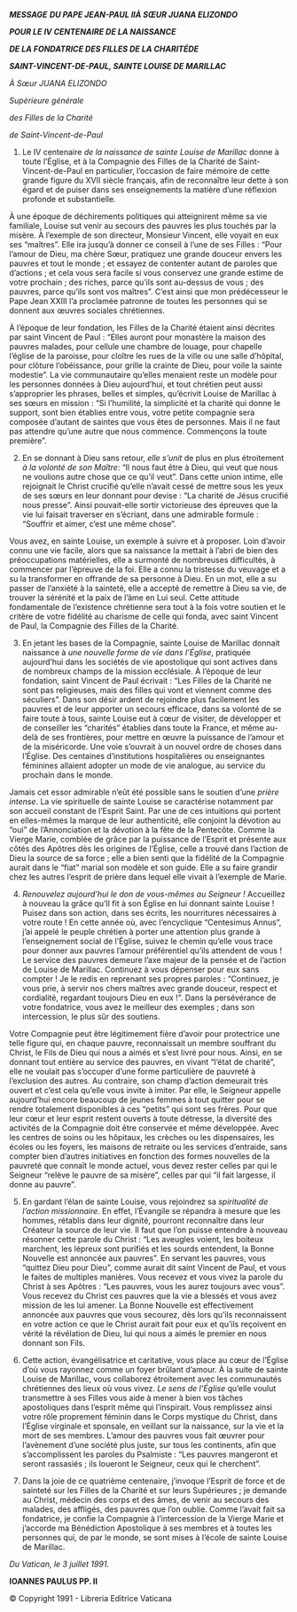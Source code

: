 ***MESSAGE*** ***DU PAPE JEAN-PAUL II******À SŒUR JUANA ELIZONDO***

***POUR LE IV CENTENAIRE DE LA NAISSANCE***

***DE LA FONDATRICE DES FILLES DE LA CHARITÉDE***

***SAINT-VINCENT-DE-PAUL, SAINTE LOUISE DE MARILLAC***

*À Sœur JUANA ELIZONDO*

*Supérieure générale*

*des Filles de la Charité*

*de Saint-Vincent-de-Paul*

1. Le IV centenaire *de la naissance de sainte Louise de Marillac* donne à toute l’Église, et à la Compagnie des Filles de la Charité de Saint-Vincent-de-Paul en particulier, l’occasion de faire mémoire de cette grande figure du XVII siècle français, afin de reconnaître leur dette à son égard et de puiser dans ses enseignements la matière d’une réflexion profonde et substantielle.

À une époque de déchirements politiques qui atteignirent même sa vie familiale, Louise sut venir au secours des pauvres les plus touchés par la misère. À l’exemple de son directeur, Monsieur Vincent, elle voyait en eux ses “maîtres”. Elle ira jusqu’à donner ce conseil à l’une de ses Filles : “Pour l’amour de Dieu, ma chère Sœur, pratiquez une grande douceur envers les pauvres et tout le monde ; et essayez de contenter autant de paroles que d’actions ; et cela vous sera facile si vous conservez une grande estime de votre prochain ; des riches, parce qu’ils sont au-dessus de vous ; des pauvres, parce qu’ils sont vos maîtres”. C’est ainsi que mon prédécesseur le Pape Jean XXIII l’a proclamée patronne de toutes les personnes qui se donnent aux œuvres sociales chrétiennes.

À l’époque de leur fondation, les Filles de la Charité étaient ainsi décrites par saint Vincent de Paul : “Elles auront pour monastère la maison des pauvres malades, pour cellule une chambre de louage, pour chapelle l’église de la paroisse, pour cloître les rues de la ville ou une salle d’hôpital, pour clôture l’obéissance, pour grille la crainte de Dieu, pour voile la sainte modestie”. La vie communautaire qu’elles menaient reste un modèle pour les personnes données à Dieu aujourd’hui, et tout chrétien peut aussi s’approprier les phrases, belles et simples, qu’écrivit Louise de Marillac à ses sœurs en mission : “Si l’humilité, la simplicité et la charité qui donne le support, sont bien établies entre vous, votre petite compagnie sera composée d’autant de saintes que vous êtes de personnes. Mais il ne faut pas attendre qu’une autre que nous commence. Commençons la toute première”.

2. En se donnant à Dieu sans retour, *elle s’unit* de plus en plus étroitement *à la volonté de son Maître*: “Il nous faut être à Dieu, qui veut que nous ne voulions autre chose que ce qu’il veut”. Dans cette union intime, elle rejoignait le Christ crucifié qu’elle n’avait cessé de mettre sous les yeux de ses sœurs en leur donnant pour devise : “La charité de Jésus crucifié nous presse”. Ainsi pouvait-elle sortir victorieuse des épreuves que la vie lui faisait traverser en s’écriant, dans une admirable formule : “Souffrir et aimer, c’est une même chose”.

Vous avez, en sainte Louise, un exemple à suivre et à proposer. Loin d’avoir connu une vie facile, alors que sa naissance la mettait à l’abri de bien des préoccupations matérielles, elle a surmonté de nombreuses difficultés, à commencer par l’épreuve de la foi. Elle a connu la tristesse du veuvage et a su la transformer en offrande de sa personne à Dieu. En un mot, elle a su passer de l’anxiété à la sainteté, elle a accepté de remettre à Dieu sa vie, de trouver la sérénité et la paix de l’âme en Lui seul. Cette attitude fondamentale de l’existence chrétienne sera tout à la fois votre soutien et le critère de votre fidélité au charisme de celle qui fonda, avec saint Vincent de Paul, la Compagnie des Filles de la Charité.

3. En jetant les bases de la Compagnie, sainte Louise de Marillac donnait naissance à *une nouvelle forme de vie dans l’Église*, pratiquée aujourd’hui dans les sociétés de vie apostolique qui sont actives dans de nombreux champs de la mission ecclésiale. À l’époque de leur fondation, saint Vincent de Paul écrivait : “Les Filles de la Charité ne sont pas religieuses, mais des filles qui vont et viennent comme des séculiers”. Dans son désir ardent de rejoindre plus facilement les pauvres et de leur apporter un secours efficace, dans sa volonté de se faire toute à tous, sainte Louise eut à cœur de visiter, de développer et de conseiller les “charités” établies dans toute la France, et même au-delà de ses frontières, pour mettre en œuvre la puissance de l’amour et de la miséricorde. Une voie s’ouvrait à un nouvel ordre de choses dans l’Église. Des centaines d’institutions hospitalières ou enseignantes féminines allaient adopter un mode de vie analogue, au service du prochain dans le monde.

Jamais cet essor admirable n’eût été possible sans le soutien d’une *prière intense*. La vie spirituelle de sainte Louise se caractérise notamment par son accueil constant de l’Esprit Saint. Par une de ces intuitions qui portent en elles-mêmes la marque de leur authenticité, elle conjoint la dévotion au “oui” de l’Annonciation et la dévotion à la fête de la Pentecôte. Comme la Vierge Marie, comblée de grâce par la puissance de l’Esprit et présente aux côtés des Apôtres dès les origines de l’Église, celle a trouvé dans l’action de Dieu la source de sa force ; elle a bien senti que la fidélité de la Compagnie aurait dans le “fiat” marial son modèle et son guide. Elle a su faire grandir chez les autres l’esprit de prière dans lequel elle vivait à l’exemple de Marie.

4. *Renouvelez aujourd’hui le don de vous-mêmes au Seigneur !* Accueillez à nouveau la grâce qu’Il fit à son Église en lui donnant sainte Louise ! Puisez dans son action, dans ses écrits, les nourritures nécessaires à votre route ! En cette année où, avec l’encyclique “Centesimus Annus”, j’ai appelé le peuple chrétien à porter une attention plus grande à l’enseignement social de l’Église, suivez le chemin qu’elle vous trace pour donner aux pauvres l’amour préférentiel qu’ils attendent de vous ! Le service des pauvres demeure l’axe majeur de la pensée et de l’action de Louise de Marillac. Continuez à vous dépenser pour eux sans compter ! Je le redis en reprenant ses propres paroles : “Continuez, je vous prie, à servir nos chers maîtres avec grande douceur, respect et cordialité, regardant toujours Dieu en eux !”. Dans la persévérance de votre fondatrice, vous avez le meilleur des exemples ; dans son intercession, le plus sûr des soutiens.

Votre Compagnie peut être légitimement fière d’avoir pour protectrice une telle figure qui, en chaque pauvre, reconnaissait un membre souffrant du Christ, le Fils de Dieu qui nous a aimés et s’est livré pour nous. Ainsi, en se donnant tout entière au service des pauvres, en vivant “l’état de charité”, elle ne voulait pas s’occuper d’une forme particulière de pauvreté à l’exclusion des autres. Au contraire, son champ d’action demeurait très ouvert et c’est cela qu’elle vous invite à imiter. Par elle, le Seigneur appelle aujourd’hui encore beaucoup de jeunes femmes à tout quitter pour se rendre totalement disponibles à ces “petits” qui sont ses frères. Pour que leur cœur et leur esprit restent ouverts à toute détresse, la diversité des activités de la Compagnie doit être conservée et même développée. Avec les centres de soins ou les hôpitaux, les crèches ou les dispensaires, les écoles ou les foyers, les maisons de retraite ou les services d’entraide, sans compter bien d’autres initiatives en fonction des formes nouvelles de la pauvreté que connaît le monde actuel, vous devez rester celles par qui le Seigneur “relève le pauvre de sa misère”, celles par qui “il fait largesse, il donne au pauvre”.

5. En gardant l’élan de sainte Louise, vous rejoindrez sa *spiritualité de l’action missionnaire*. En effet, l’Évangile se répandra à mesure que les hommes, rétablis dans leur dignité, pourront reconnaître dans leur Créateur la source de leur vie. Il faut que l’on puisse entendre à nouveau résonner cette parole du Christ : “Les aveugles voient, les boiteux marchent, les lépreux sont purifiés et les sourds entendent, la Bonne Nouvelle est annoncée aux pauvres”. En servant les pauvres, vous “quittez Dieu pour Dieu”, comme aurait dit saint Vincent de Paul, et vous le faites de multiples manières. Vous recevez et vous vivez la parole du Christ à ses Apôtres : “Les pauvres, vous les aurez toujours avec vous”. Vous recevez du Christ ces pauvres que la vie a blessés et vous avez mission de les lui amener. La Bonne Nouvelle est effectivement annoncée aux pauvres que vous secourez, dès lors qu’ils reconnaissent en votre action ce que le Christ aurait fait pour eux et qu’ils reçoivent en vérité la révélation de Dieu, lui qui nous a aimés le premier en nous donnant son Fils.

6. Cette action, évangélisatrice et caritative, vous place au cœur de l’Église d’où vous rayonnez comme un foyer brûlant d’amour. À la suite de sainte Louise de Marillac, vous collaborez étroitement avec les communautés chrétiennes des lieux où vous vivez. *Le sens de l’ÉgIise* qu’elle voulut transmettre à ses Filles vous aide à mener à bien vos tâches apostoliques dans l’esprit même qui l’inspirait. Vous remplissez ainsi votre rôle proprement féminin dans le Corps mystique du Christ, dans l’Église virginale et sponsale, en veillant sur la naissance, sur la vie et la mort de ses membres. L’amour des pauvres vous fait œuvrer pour l’avènement d’une société plus juste, sur tous les continents, afin que s’accomplissent les paroles du Psalmiste : “Les pauvres mangeront et seront rassasiés ; ils loueront le Seigneur, ceux qui le cherchent”.

7. Dans la joie de ce quatrième centenaire, j’invoque l’Esprit de force et de sainteté sur les Filles de la Charité et sur leurs Supérieures ; je demande au Christ, médecin des corps et des âmes, de venir au secours des malades, des affligés, des pauvres que l’on oublie. Comme l’avait fait sa fondatrice, je confie la Compagnie à l’intercession de la Vierge Marie et j’accorde ma Bénédiction Apostolique à ses membres et à toutes les personnes qui, de par le monde, se sont mises à l’école de sainte Louise de Marillac.

*Du Vatican, le 3 juillet 1991*.

**IOANNES PAULUS PP. II**

© Copyright 1991 - Libreria Editrice Vaticana